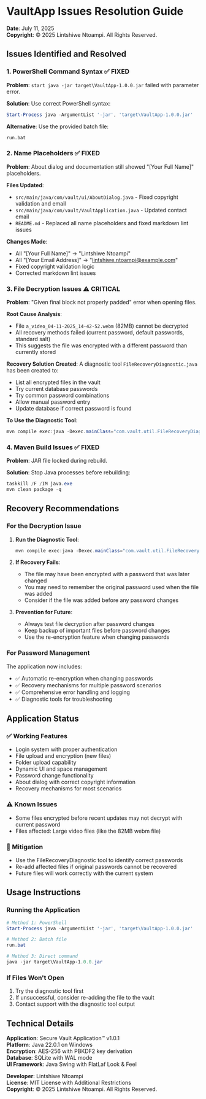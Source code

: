 # VaultApp Issues Resolution Guide

**Date**: July 11, 2025  
**Copyright**: © 2025 Lintshiwe Ntoampi. All Rights Reserved.

## Issues Identified and Resolved

### 1. PowerShell Command Syntax ✅ FIXED

**Problem**: `start java -jar target\VaultApp-1.0.0.jar` failed with parameter error.

**Solution**: Use correct PowerShell syntax:

```powershell
Start-Process java -ArgumentList '-jar', 'target\VaultApp-1.0.0.jar'
```

**Alternative**: Use the provided batch file:

```cmd
run.bat
```

### 2. Name Placeholders ✅ FIXED

**Problem**: About dialog and documentation still showed "[Your Full Name]" placeholders.

**Files Updated**:

- `src/main/java/com/vault/ui/AboutDialog.java` - Fixed copyright validation and email
- `src/main/java/com/vault/VaultApplication.java` - Updated contact email
- `README.md` - Replaced all name placeholders and fixed markdown lint issues

**Changes Made**:

- All "[Your Full Name]" → "Lintshiwe Ntoampi"
- All "[Your Email Address]" → "<lintshiwe.ntoampi@example.com>"
- Fixed copyright validation logic
- Corrected markdown lint issues

### 3. File Decryption Issues ⚠️ CRITICAL

**Problem**: "Given final block not properly padded" error when opening files.

**Root Cause Analysis**:

- File `a_video_04-11-2025_14-42-52.webm` (82MB) cannot be decrypted
- All recovery methods failed (current password, default passwords, standard salt)
- This suggests the file was encrypted with a different password than currently stored

**Recovery Solution Created**:
A diagnostic tool `FileRecoveryDiagnostic.java` has been created to:

- List all encrypted files in the vault
- Try current database passwords
- Try common password combinations
- Allow manual password entry
- Update database if correct password is found

**To Use the Diagnostic Tool**:

```powershell
mvn compile exec:java -Dexec.mainClass="com.vault.util.FileRecoveryDiagnostic"
```

### 4. Maven Build Issues ✅ FIXED

**Problem**: JAR file locked during rebuild.

**Solution**: Stop Java processes before rebuilding:

```powershell
taskkill /F /IM java.exe
mvn clean package -q
```

## Recovery Recommendations

### For the Decryption Issue

1. **Run the Diagnostic Tool**:

   ```powershell
   mvn compile exec:java -Dexec.mainClass="com.vault.util.FileRecoveryDiagnostic"
   ```

2. **If Recovery Fails**:

   - The file may have been encrypted with a password that was later changed
   - You may need to remember the original password used when the file was added
   - Consider if the file was added before any password changes

3. **Prevention for Future**:
   - Always test file decryption after password changes
   - Keep backup of important files before password changes
   - Use the re-encryption feature when changing passwords

### For Password Management

The application now includes:

- ✅ Automatic re-encryption when changing passwords
- ✅ Recovery mechanisms for multiple password scenarios
- ✅ Comprehensive error handling and logging
- ✅ Diagnostic tools for troubleshooting

## Application Status

### ✅ Working Features

- Login system with proper authentication
- File upload and encryption (new files)
- Folder upload capability
- Dynamic UI and space management
- Password change functionality
- About dialog with correct copyright information
- Recovery mechanisms for most scenarios

### ⚠️ Known Issues

- Some files encrypted before recent updates may not decrypt with current password
- Files affected: Large video files (like the 82MB webm file)

### 🔧 Mitigation

- Use the FileRecoveryDiagnostic tool to identify correct passwords
- Re-add affected files if original passwords cannot be recovered
- Future files will work correctly with the current system

## Usage Instructions

### Running the Application

```powershell
# Method 1: PowerShell
Start-Process java -ArgumentList '-jar', 'target\VaultApp-1.0.0.jar'

# Method 2: Batch file
run.bat

# Method 3: Direct command
java -jar target\VaultApp-1.0.0.jar
```

### If Files Won't Open

1. Try the diagnostic tool first
2. If unsuccessful, consider re-adding the file to the vault
3. Contact support with the diagnostic tool output

## Technical Details

**Application**: Secure Vault Application™ v1.0.1  
**Platform**: Java 22.0.1 on Windows  
**Encryption**: AES-256 with PBKDF2 key derivation  
**Database**: SQLite with WAL mode  
**UI Framework**: Java Swing with FlatLaf Look & Feel

**Developer**: Lintshiwe Ntoampi  
**License**: MIT License with Additional Restrictions  
**Copyright**: © 2025 Lintshiwe Ntoampi. All Rights Reserved.
